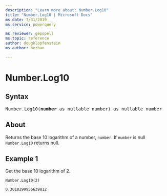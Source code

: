 ```yaml
---
description: "Learn more about: Number.Log10"
title: "Number.Log10 | Microsoft Docs"
ms.date: 7/31/2019
ms.service: powerquery

ms.reviewer: gepopell
ms.topic: reference
author: dougklopfenstein
ms.author: bezhan

---
```

# Number.Log10

## Syntax

<pre>
Number.Log10(<b>number</b> as nullable number) as nullable number
</pre>

## About  
Returns the base 10 logarithm of a number, `number`. If `number` is null `Number.Log10` returns null.

## Example 1
Get the base 10 logarithm of 2.

```powerquery-m
Number.Log10(2)
```

`0.3010299956639812`

